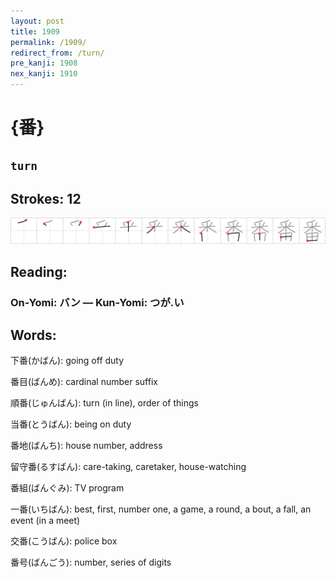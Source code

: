 ```yaml
---
layout: post
title: 1909
permalink: /1909/
redirect_from: /turn/
pre_kanji: 1908
nex_kanji: 1910
---
```


# {番}

## `turn`

## Strokes: 12

<div class="stroke"><img src="../images/E795AA.png" /></div>

## Reading:

### On-Yomi: バン &mdash; Kun-Yomi: つが.い

## Words:

下番(かばん): going off duty

番目(ばんめ): cardinal number suffix

順番(じゅんばん): turn (in line), order of things

当番(とうばん): being on duty

番地(ばんち): house number, address

留守番(るすばん): care-taking, caretaker, house-watching

番組(ばんぐみ): TV program

一番(いちばん): best, first, number one, a game, a round, a bout, a fall, an event (in a meet)

交番(こうばん): police box

番号(ばんごう): number, series of digits
